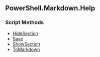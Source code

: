 ## PowerShell.Markdown.Help


### Script Methods


* [HideSection](HideSection.md)
* [Save](Save.md)
* [ShowSection](ShowSection.md)
* [ToMarkdown](ToMarkdown.md)
